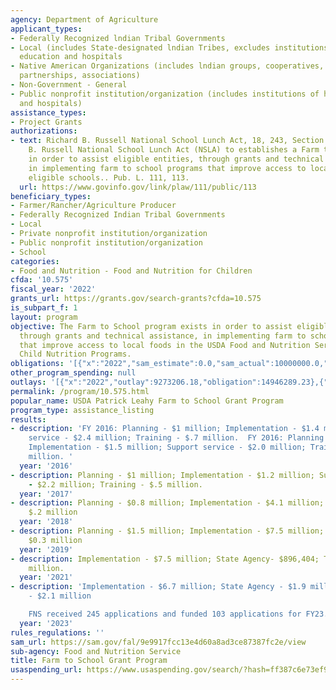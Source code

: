 ```yaml
---
agency: Department of Agriculture
applicant_types:
- Federally Recognized lndian Tribal Governments
- Local (includes State-designated lndian Tribes, excludes institutions of higher
  education and hospitals
- Native American Organizations (includes lndian groups, cooperatives, corporations,
  partnerships, associations)
- Non-Government - General
- Public nonprofit institution/organization (includes institutions of higher education
  and hospitals)
assistance_types:
- Project Grants
authorizations:
- text: Richard B. Russell National School Lunch Act, 18, 243, Section 18 of the Richard
    B. Russell National School Lunch Act (NSLA) to establishes a Farm to School program
    in order to assist eligible entities, through grants and technical assistance,
    in implementing farm to school programs that improve access to local foods in
    eligible schools.. Pub. L. 111, 113.
  url: https://www.govinfo.gov/link/plaw/111/public/113
beneficiary_types:
- Farmer/Rancher/Agriculture Producer
- Federally Recognized Indian Tribal Governments
- Local
- Private nonprofit institution/organization
- Public nonprofit institution/organization
- School
categories:
- Food and Nutrition - Food and Nutrition for Children
cfda: '10.575'
fiscal_year: '2022'
grants_url: https://grants.gov/search-grants?cfda=10.575
is_subpart_f: 1
layout: program
objective: The Farm to School program exists in order to assist eligible entities,
  through grants and technical assistance, in implementing farm to school programs
  that improve access to local foods in the USDA Food and Nutrition Service (FNS)
  Child Nutrition Programs.
obligations: '[{"x":"2022","sam_estimate":0.0,"sam_actual":10000000.0,"usa_spending_actual":14660947.42},{"x":"2023","sam_estimate":11000000.0,"sam_actual":0.0,"usa_spending_actual":9852277.61},{"x":"2024","sam_estimate":12000000.0,"sam_actual":0.0,"usa_spending_actual":14529201.12}]'
other_program_spending: null
outlays: '[{"x":"2022","outlay":9273206.18,"obligation":14946289.23},{"x":"2023","outlay":4743928.38,"obligation":10210229.0},{"x":"2024","outlay":442597.45,"obligation":16859218.86}]'
permalink: /program/10.575.html
popular_name: USDA Patrick Leahy Farm to School Grant Program
program_type: assistance_listing
results:
- description: 'FY 2016: Planning - $1 million; Implementation - $1.4 million; Support
    service - $2.4 million; Training - $.7 million.  FY 2016: Planning - $.8 million;
    Implementation - $1.5 million; Support service - $2.0 million; Training - $.5
    million. '
  year: '2016'
- description: Planning - $1 million; Implementation - $1.2 million; Support service
    - $2.2 million; Training - $.5 million.
  year: '2017'
- description: Planning - $0.8 million; Implementation - $4.1 million; Training -
    $.2 million
  year: '2018'
- description: Planning - $1.5 million; Implementation - $7.5 million; Training -
    $0.3 million
  year: '2019'
- description: Implementation - $7.5 million; State Agency- $896,404; Turnkey - $3.5
    million.
  year: '2021'
- description: 'Implementation - $6.7 million; State Agency - $1.9 million; Turnkey
    - $2.1 million

    FNS received 245 applications and funded 103 applications for FY23.'
  year: '2023'
rules_regulations: ''
sam_url: https://sam.gov/fal/9e9917fcc13e4d60a8ad3ce87387fc2e/view
sub-agency: Food and Nutrition Service
title: Farm to School Grant Program
usaspending_url: https://www.usaspending.gov/search/?hash=ff387c6e73ef9c63d353d9e8dca40ea5
---
```

